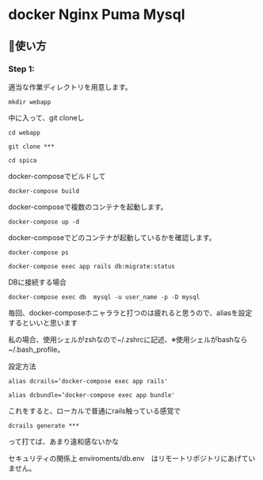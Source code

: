 # docker Nginx Puma Mysql
## :memo:使い方

### Step 1: 

適当な作業ディレクトリを用意します。

`mkdir webapp`

中に入って、git cloneし

`cd webapp`

`git clone ***`

`cd spica`

docker-composeでビルドして

`docker-compose build`

docker-composeで複数のコンテナを起動します。

`docker-compose up -d`

docker-composeでどのコンテナが起動しているかを確認します。

`docker-compose ps `

`docker-compose exec app rails db:migrate:status`

DBに接続する場合

`docker-compose exec db  mysql -u user_name -p -D mysql`

毎回、docker-composeホニャララと打つのは疲れると思うので、aliasを設定するといいと思います


私の場合、使用シェルがzshなので~/.zshrcに記述、※使用シェルがbashなら~/.bash_profile。

設定方法

`alias dcrails=‘docker-compose exec app rails'`

`alias dcbundle=‘docker-compose exec app bundle'`

これをすると、ローカルで普通にrails触っている感覚で

`dcrails generate *** `

って打てば、あまり違和感ないかな

セキュリティの関係上 enviroments/db.env　はリモートリポジトリにあげていません。


